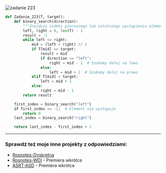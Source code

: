 <picture>
  <source srcset="../../srt/zbior_zadan/223.png" media="(prefers-color-scheme: light)">
  <source srcset="../../srt/zbior_zadan/black_223.png" media="(prefers-color-scheme: dark)">
  <img src="../../srt/zbior_zadan/black_223.png" alt="zadanie 223">
</picture>

```python
def Zadanie_223(T, target):
    def binary_search(direction):
        """Znajduje indeks pierwszego lub ostatniego wystąpienia elementu."""
        left, right = 0, len(T) - 1
        result = -1
        while left <= right:
            mid = (left + right) // 2
            if T[mid] == target:
                result = mid
                if direction == "left":
                    right = mid - 1  # Szukamy dalej na lewo
                else:
                    left = mid + 1  # Szukamy dalej na prawo
            elif T[mid] < target:
                left = mid + 1
            else:
                right = mid - 1
        return result

    first_index = binary_search("left")
    if first_index == -1:  # Element nie występuje
        return 0
    last_index = binary_search("right")

    return last_index - first_index + 1
```


---
### Sprawdź też moje inne projekty z odpowiedziami:
- [Rosnotes-Dyskretna](https://github.com/kamilGie/Rosnotes-Dyskretna)
- [Rosnotes-WDI](https://github.com/kamilGie/Rosnotes-WDI) - Premiera wkrótce
- [ASRT-ASD](https://github.com/kamilGie/Rosnotes-Dyskretna) - Premiera wkrótce
